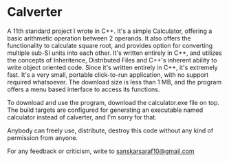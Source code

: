 # Calverter
A 11th standard project I wrote in C++.
It's a simple Calculator, offering a basic arithmetic operation between 2 operands.
It also offers the functionality to calculate square root, and provides option for converting
multiple sub-SI units into each other.
It's written entirely in C++, and utilizes the concepts of Inheritence, Distributed Files and C++'s inherent ability to write object oriented code.
Since it's written entirely in C++, it's extremely fast.
It's a very small, portable click-to-run application, with no support required whatsoever. The download size is less than 1 MB, and the program offers a menu based interface to access its functions.

To download and use the program, download the calculator.exe file on top. The build targets are configured for generating an executable named calculator instead of calverter, and I'm sorry for that.

Anybody can freely use, distribute, destroy this code without any kind of permission from anyone.

For any feedback or criticism, write to sanskarsaraf10@gmail.com

